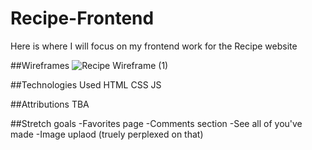 # Recipe-Frontend
Here is where I will focus on my frontend work for the Recipe website

##Wireframes
![Recipe Wireframe (1)](https://github.com/GlitterAngle/Recipe-Frontend/assets/138747127/b4f933e0-6118-4dda-abb3-4dc160caa461)

##Technologies Used
HTML CSS JS 

##Attributions
TBA

##Stretch goals
-Favorites page
-Comments section 
-See all of you've made
-Image uplaod (truely perplexed on that)
